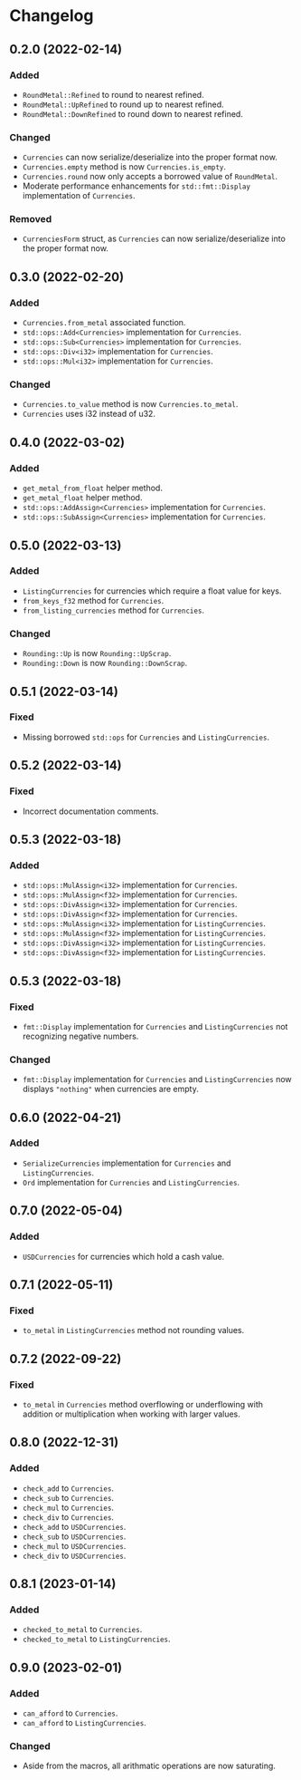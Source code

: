 # Changelog

## 0.2.0 (2022-02-14)

### Added
- `RoundMetal::Refined` to round to nearest refined. 
- `RoundMetal::UpRefined` to round up to nearest refined. 
- `RoundMetal::DownRefined` to round down to nearest refined. 

### Changed
- `Currencies` can now serialize/deserialize into the proper format now.
- `Currencies.empty` method is now `Currencies.is_empty`.
- `Currencies.round` now only accepts a borrowed value of `RoundMetal`.
- Moderate performance enhancements for `std::fmt::Display` implementation of `Currencies`.
  
### Removed
- `CurrenciesForm` struct, as `Currencies` can now serialize/deserialize into the proper format now.

## 0.3.0 (2022-02-20)

### Added
- `Currencies.from_metal` associated function.
- `std::ops::Add<Currencies>` implementation for `Currencies`.
- `std::ops::Sub<Currencies>` implementation for `Currencies`.
- `std::ops::Div<i32>` implementation for `Currencies`.
- `std::ops::Mul<i32>` implementation for `Currencies`.

### Changed
- `Currencies.to_value` method is now `Currencies.to_metal`.
- `Currencies` uses i32 instead of u32.

## 0.4.0 (2022-03-02)

### Added
- `get_metal_from_float` helper method.
- `get_metal_float` helper method.
- `std::ops::AddAssign<Currencies>` implementation for `Currencies`.
- `std::ops::SubAssign<Currencies>` implementation for `Currencies`.

## 0.5.0 (2022-03-13)

### Added
- `ListingCurrencies` for currencies which require a float value for keys.
- `from_keys_f32` method for `Currencies`.
- `from_listing_currencies` method for `Currencies`.

### Changed
- `Rounding::Up` is now `Rounding::UpScrap`.
- `Rounding::Down` is now `Rounding::DownScrap`.

## 0.5.1 (2022-03-14)

### Fixed
- Missing borrowed `std::ops` for `Currencies` and `ListingCurrencies`.

## 0.5.2 (2022-03-14)

### Fixed
- Incorrect documentation comments.

## 0.5.3 (2022-03-18)

### Added
- `std::ops::MulAssign<i32>` implementation for `Currencies`.
- `std::ops::MulAssign<f32>` implementation for `Currencies`.
- `std::ops::DivAssign<i32>` implementation for `Currencies`.
- `std::ops::DivAssign<f32>` implementation for `Currencies`.
- `std::ops::MulAssign<i32>` implementation for `ListingCurrencies`.
- `std::ops::MulAssign<f32>` implementation for `ListingCurrencies`.
- `std::ops::DivAssign<i32>` implementation for `ListingCurrencies`.
- `std::ops::DivAssign<f32>` implementation for `ListingCurrencies`.

## 0.5.3 (2022-03-18)

### Fixed
- `fmt::Display` implementation for `Currencies` and `ListingCurrencies` not recognizing negative numbers.

### Changed
- `fmt::Display` implementation for `Currencies` and `ListingCurrencies` now displays `"nothing"` when currencies are empty. 

## 0.6.0 (2022-04-21)

### Added
- `SerializeCurrencies` implementation for `Currencies` and `ListingCurrencies`.
- `Ord` implementation for `Currencies` and `ListingCurrencies`.

## 0.7.0 (2022-05-04)

### Added
- `USDCurrencies` for currencies which hold a cash value.

## 0.7.1 (2022-05-11)

### Fixed
- `to_metal` in `ListingCurrencies` method not rounding values.

## 0.7.2 (2022-09-22)

### Fixed
- `to_metal` in `Currencies` method overflowing or underflowing with addition or multiplication when working with larger values.

## 0.8.0 (2022-12-31)

### Added
- `check_add` to `Currencies`.
- `check_sub` to `Currencies`.
- `check_mul` to `Currencies`.
- `check_div` to `Currencies`.
- `check_add` to `USDCurrencies`.
- `check_sub` to `USDCurrencies`.
- `check_mul` to `USDCurrencies`.
- `check_div` to `USDCurrencies`.

## 0.8.1 (2023-01-14)

### Added
- `checked_to_metal` to `Currencies`.
- `checked_to_metal` to ``ListingCurrencies``.

## 0.9.0 (2023-02-01)

### Added
- `can_afford` to `Currencies`.
- `can_afford` to ``ListingCurrencies``.

### Changed
- Aside from the macros, all arithmatic operations are now saturating.